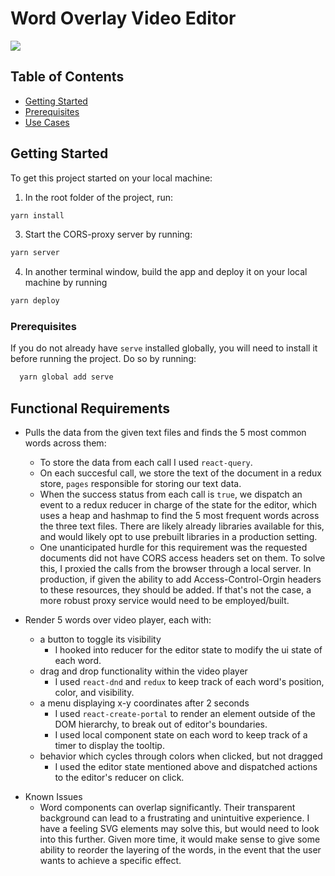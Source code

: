 # Word Overlay Video Editor

![](public/assets/demo.gif)

## Table of Contents

- [Getting Started](#getting_started)
- [Prerequisites](#pre_reqs)
- [Use Cases](#func_reqs)

## Getting Started <a name = "getting_started"></a>

To get this project started on your local machine:

1. In the root folder of the project, run:

```bash
yarn install
```

3. Start the CORS-proxy server by running:

```bash
yarn server
```

4. In another terminal window, build the app and deploy it on your local machine by running

```bash
yarn deploy
```

### Prerequisites <a name = "prereqs"></a>

If you do not already have `serve` installed globally, you will need to install it before running the project. Do so by running:

```bash
  yarn global add serve
```

## Functional Requirements <a name = "func_reqs"></a>

- Pulls the data from the given text files and finds the 5 most common words across them:

  - To store the data from each call I used `react-query`.
  - On each succesful call, we store the text of the document in a redux store, `pages` responsible for storing our text data.
  - When the success status from each call is `true`, we dispatch an event to a redux reducer in charge of the state for the editor, which uses a heap and hashmap to find the 5 most frequent words across the three text files. There are likely already libraries available for this, and would likely opt to use prebuilt libraries in a production setting.
  - One unanticipated hurdle for this requirement was the requested documents did not have CORS access headers set on them. To solve this, I proxied the calls from the browser through a local server. In production, if given the ability to add Access-Control-Orgin headers to these resources, they should be added. If that's not the case, a more robust proxy service would need to be employed/built.

- Render 5 words over video player, each with:
  - a button to toggle its visibility
    - I hooked into reducer for the editor state to modify the ui state of each word.
  - drag and drop functionality within the video player
    - I used `react-dnd` and `redux` to keep track of each word's position, color, and visibility.
  - a menu displaying x-y coordinates after 2 seconds
    - I used `react-create-portal` to render an element outside of the DOM hierarchy, to break out of editor's boundaries.
    - I used local component state on each word to keep track of a timer to display the tooltip.
  - behavior which cycles through colors when clicked, but not dragged
    - I used the editor state mentioned above and dispatched actions to the editor's reducer on click.

* Known Issues
  - Word components can overlap significantly. Their transparent background can lead to a frustrating and unintuitive experience. I have a feeling SVG elements may solve this, but would need to look into this further. Given more time, it would make sense to give some ability to reorder the layering of the words, in the event that the user wants to achieve a specific effect.
